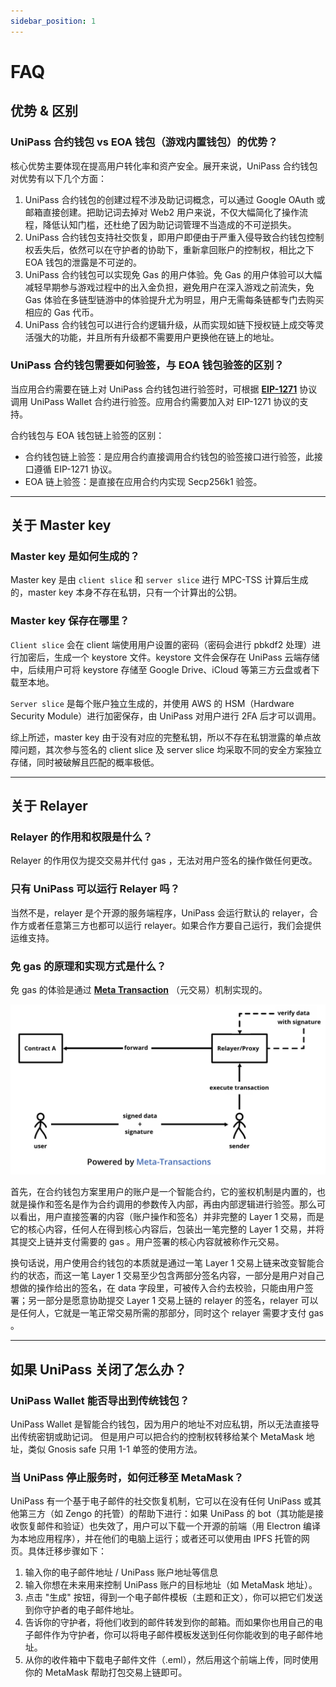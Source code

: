 ```yaml
---
sidebar_position: 1
---
```


# FAQ

## 优势 & 区别

### UniPass 合约钱包 vs EOA 钱包（游戏内置钱包）的优势？

核心优势主要体现在提高用户转化率和资产安全。展开来说，UniPass 合约钱包对优势有以下几个方面：

1. UniPass 合约钱包的创建过程不涉及助记词概念，可以通过 Google OAuth 或邮箱直接创建。把助记词去掉对 Web2 用户来说，不仅大幅简化了操作流程，降低认知门槛，还杜绝了因为助记词管理不当造成的不可逆损失。
2. UniPass 合约钱包支持社交恢复，即用户即便由于严重入侵导致合约钱包控制权丢失后，依然可以在守护者的协助下，重新拿回账户的控制权，相比之下 EOA 钱包的泄露是不可逆的。
3. UniPass 合约钱包可以实现免 Gas 的用户体验。免 Gas 的用户体验可以大幅减轻早期参与游戏过程中的出入金负担，避免用户在深入游戏之前流失，免 Gas 体验在多链型链游中的体验提升尤为明显，用户无需每条链都专门去购买相应的 Gas 代币。
4. UniPass 合约钱包可以进行合约逻辑升级，从而实现如链下授权链上成交等灵活强大的功能，并且所有升级都不需要用户更换他在链上的地址。

### UniPass 合约钱包需要如何验签，与 EOA 钱包验签的区别？

当应用合约需要在链上对 UniPass 合约钱包进行验签时，可根据 [**EIP-1271**](https://eips.ethereum.org/EIPS/eip-1271) 协议调用 UniPass Wallet 合约进行验签。应用合约需要加入对 EIP-1271 协议的支持。

合约钱包与 EOA 钱包链上验签的区别：

- 合约钱包链上验签：是应用合约直接调用合约钱包的验签接口进行验签，此接口遵循 EIP-1271 协议。
- EOA 链上验签：是直接在应用合约内实现 Secp256k1 验签。

---

## 关于 Master key

### Master key 是如何生成的？

Master key 是由 `client slice` 和 `server slice` 进行 MPC-TSS 计算后生成的，master key 本身不存在私钥，只有一个计算出的公钥。

### Master key 保存在哪里？

`Client slice` 会在 client 端使用用户设置的密码（密码会进行 pbkdf2 处理）进行加密后，生成一个 keystore 文件。keystore 文件会保存在 UniPass 云端存储中，后续用户可将 keystore 存储至 Google Drive、iCloud 等第三方云盘或者下载至本地。

`Server slice` 是每个账户独立生成的，并使用 AWS 的 HSM（Hardware Security Module）进行加密保存，由 UniPass 对用户进行 2FA 后才可以调用。

综上所述，master key 由于没有对应的完整私钥，所以不存在私钥泄露的单点故障问题，其次参与签名的 client slice 及 server slice 均采取不同的安全方案独立存储，同时被破解且匹配的概率极低。

---

## 关于 Relayer

### Relayer 的作用和权限是什么？

Relayer 的作用仅为提交交易并代付 gas ，无法对用户签名的操作做任何更改。

### 只有 UniPass 可以运行 Relayer 吗？

当然不是，relayer 是个开源的服务端程序，UniPass 会运行默认的 relayer，合作方或者任意第三方也都可以运行 relayer。如果合作方要自己运行，我们会提供运维支持。

### 免 gas 的原理和实现方式是什么？

免 gas 的体验是通过 [**Meta Transaction**](https://medium.com/coinmonks/ethereum-meta-transactions-101-de7f91884a06) （元交易）机制实现的。

![元交易流程示意图](./img/meta-transaction.png)

首先，在合约钱包方案里用户的账户是一个智能合约，它的鉴权机制是内置的，也就是操作和签名是作为合约调用的参数传入内部，再由内部逻辑进行验签。那么可以看出，用户直接签署的内容（账户操作和签名）并非完整的 Layer 1 交易，而是它的核心内容，任何人在得到核心内容后，包装出一笔完整的 Layer 1 交易，并将其提交上链并支付需要的 gas 。用户签署的核心内容就被称作元交易。

换句话说，用户使用合约钱包的本质就是通过一笔 Layer 1 交易上链来改变智能合约的状态，而这一笔 Layer 1 交易至少包含两部分签名内容，一部分是用户对自己想做的操作给出的签名，在 data 字段里，可被传入合约去校验，只能由用户签署；另一部分是愿意协助提交 Layer 1 交易上链的 relayer 的签名，relayer 可以是任何人，它就是一笔正常交易所需的那部分，同时这个 relayer 需要才支付 gas 。

---

## 如果 UniPass 关闭了怎么办？

### UniPass Wallet 能否导出到传统钱包？

UniPass Wallet 是智能合约钱包，因为用户的地址不对应私钥，所以无法直接导出传统密钥或助记词。 但是用户可以把合约的控制权转移给某个 MetaMask 地址，类似 Gnosis safe 只用 1-1 单签的使用方法。

### 当 UniPass 停止服务时，如何迁移至 MetaMask？

UniPass 有一个基于电子邮件的社交恢复机制，它可以在没有任何 UniPass 或其他第三方（如 Zengo 的托管）的帮助下进行：如果 UniPass 的 bot（其功能是接收恢复邮件和验证）也失效了，用户可以下载一个开源的前端（用 Electron 编译为本地应用程序），并在他们的电脑上运行；或者还可以使用由 IPFS 托管的网页。具体迁移步骤如下：

1. 输入你的电子邮件地址 / UniPass 账户地址等信息
2. 输入你想在未来用来控制 UniPass 账户的目标地址（如 MetaMask 地址）。
3. 点击 "生成" 按钮，得到一个电子邮件模板（主题和正文），你可以把它们发送到你守护者的电子邮件地址。
4. 告诉你的守护者，将他们收到的邮件转发到你的邮箱。而如果你也用自己的电子邮件作为守护者，你可以将电子邮件模板发送到任何你能收到的电子邮件地址。
5. 从你的收件箱中下载电子邮件文件（.eml），然后用这个前端上传，同时使用你的 MetaMask 帮助打包交易上链即可。

